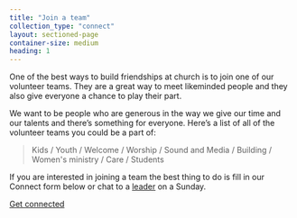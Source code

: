 ```yaml
---
title: "Join a team"
collection_type: "connect"
layout: sectioned-page
container-size: medium
heading: 1
---
```


One of the best ways to build friendships at church is to join one of our volunteer teams. They are a great way to meet likeminded people and they also give everyone a chance to play their part.

We want to be people who are generous in the way we give our time and our talents and there’s something for everyone. Here’s a list of all of the volunteer teams you could be a part of:

> Kids / Youth / Welcome / Worship / Sound and Media / Building / Women's ministry / Care / Students

If you are interested in joining a team the best thing to do is fill in our Connect form below or chat to a <a href="/about/#leaders">leader</a> on a Sunday.

<div class="text-center">
  <a class="button accent-button" href="#">Get connected</a>
</div>
